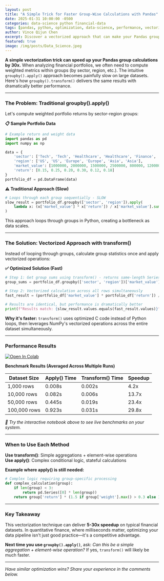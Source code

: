 ```yaml
---
layout: post
title: "A Simple Trick for Faster Group-Wise Calculations with Pandas"
date: 2025-01-31 10:00:00 -0500
categories: data-science python financial-data
tags: [pandas, python, optimization, data-science, performance, vectorization, financial-analysis, quantitative-methods]
author: Vince Qijun Chen
excerpt: Discover a vectorized approach that can make your Pandas group-wise calculations orders of magnitude faster than traditional groupby().apply() methods.
featured: true
image: /img/posts/Data_Science.jpeg
---
```


**A simple vectorization trick can speed up your Pandas group calculations by 30x.** When analyzing financial portfolios, we often need to compute weighted metrics within groups (by sector, region, etc.). The intuitive `groupby().apply()` approach becomes painfully slow on large datasets. Here's how `groupby().transform()` delivers the same results with dramatically better performance.

---

### The Problem: Traditional groupby().apply()

Let's compute weighted portfolio returns by sector-region groups:

**📋 Sample Portfolio Data**
```python
# Example return and weight data
import pandas as pd
import numpy as np

data = {
    'sector': ['Tech', 'Tech', 'Healthcare', 'Healthcare', 'Finance', 'Finance'],
    'region': ['US', 'US', 'Europe', 'Europe', 'Asia', 'Asia'],
    'market_value': [1000000, 2000000, 1500000, 2500000, 800000, 1200000],
    'return': [0.15, 0.25, 0.20, 0.30, 0.12, 0.18]
}
portfolio_df = pd.DataFrame(data)
```

**⚠️ Traditional Approach (Slow)**
```python
# Loops through each group sequentially - SLOW
slow_result = portfolio_df.groupby(['sector', 'region']).apply(
    lambda x: (x['market_value'] * x['return']) / x['market_value'].sum()
)
```

This approach loops through groups in Python, creating a bottleneck as data scales.

---

### The Solution: Vectorized Approach with transform()

Instead of looping through groups, calculate group statistics once and apply vectorized operations:

**✅ Optimized Solution (Fast)**
```python
# Step 1: Get group sums using transform() - returns same-length Series
group_sums = portfolio_df.groupby(['sector', 'region'])['market_value'].transform('sum')

# Step 2: Vectorized calculation across all rows simultaneously
fast_result = (portfolio_df['market_value'] * portfolio_df['return']) / group_sums

# Results are identical, but performance is dramatically better
print(f"Results match: {slow_result.values.equals(fast_result.values)}")
```

**Why it's faster:** `transform()` uses optimized C code instead of Python loops, then leverages NumPy's vectorized operations across the entire dataset simultaneously.

---

### Performance Results

[![Open In Colab](https://colab.research.google.com/assets/colab-badge.svg)](https://colab.research.google.com/github/chenqijunvc/chenqijunvc.github.io/blob/main/notebooks/pandas-groupby-optimization.ipynb)

**Benchmark Results (Averaged Across Multiple Runs)**

| Dataset Size | Apply() Time | Transform() Time | Speedup |
|--------------|--------------|------------------|---------|
| 1,000 rows   | 0.008s      | 0.002s          | 4.2x    |
| 10,000 rows  | 0.082s      | 0.006s          | 13.7x   |
| 50,000 rows  | 0.445s      | 0.019s          | 23.4x   |
| 100,000 rows | 0.923s      | 0.031s          | 29.8x   |

*🚀 Try the interactive notebook above to see live benchmarks on your system.*

---

### When to Use Each Method

**Use transform()**: Simple aggregations + element-wise operations  
**Use apply()**: Complex conditional logic, stateful calculations  

**Example where apply() is still needed:**
```python
# Complex logic requiring group-specific processing
def complex_calculation(group):
    if len(group) < 3:
        return pd.Series([0] * len(group))
    return group['return'] * (1.5 if group['weight'].max() > 0.3 else 1.0)
```

---

### Key Takeaway

This vectorization technique can deliver **5-30x speedup** on typical financial datasets. In quantitative finance, where milliseconds matter, optimizing your data pipeline isn't just good practice—it's a competitive advantage.

**Next time you use `groupby().apply()`**, ask: *Can this be a simple aggregation + element-wise operation?* If yes, `transform()` will likely be much faster.

---

*Have similar optimization wins? Share your experience in the comments below.*
